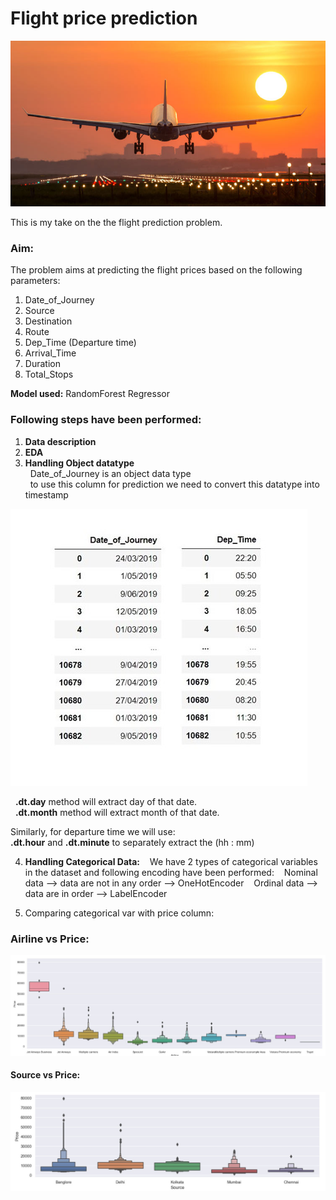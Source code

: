 # Flight price prediction

![alt-text](https://github.com/HitPant/Flight_price_prediction/blob/main/images/flight_img.jpg)

This is my take on the the flight prediction problem.

### **Aim:** 
The problem aims at predicting the flight prices based on the following parameters:
1. Date_of_Journey
2. Source
3. Destination	
4. Route	
5. Dep_Time	(Departure time)
6. Arrival_Time	
7. Duration	
8. Total_Stops

**Model used:** RandomForest Regressor

### Following steps have been performed:

1. **Data description**
2. **EDA**
3. **Handling Object datatype**<br>
&nbsp;&nbsp;Date_of_Journey is an object data type<br>
&nbsp;&nbsp;to use this column for prediction we need to convert this datatype into timestamp<br>

![alt-text](https://github.com/HitPant/Flight_price_prediction/blob/main/images/cls.jpg)

&nbsp;&nbsp;**.dt.day** method will extract day of that date.<br>
&nbsp;&nbsp;**.dt.month** method will extract month of that date.

Similarly, for departure time we will use:<br>
**.dt.hour** and **.dt.minute** to separately extract the (hh : mm)

4. **Handling Categorical Data:**
&nbsp;&nbsp; We have 2 types of categorical variables in the dataset and following encoding have been performed:
&nbsp;&nbsp;&nbsp;Nominal data --> data are not in any order --> OneHotEncoder
&nbsp;&nbsp;&nbsp;Ordinal data --> data are in order --> LabelEncoder

5. Comparing categorical var with price column:
### Airline vs Price:
![alt-text](https://github.com/HitPant/Flight_price_prediction/blob/main/images/avsp.jpg)

#### Source vs Price:
![alt-text](https://github.com/HitPant/Flight_price_prediction/blob/main/images/svsp.jpg)
